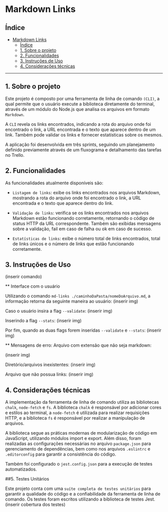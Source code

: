 # Markdown Links


## Índice

- [Markdown Links](#markdown-links)
  - [Índice](#índice)
  - [1. Sobre o projeto](#1-sobre-o-projeto)
  - [2. Funcionalidades](#2-funcionalidades)
  - [3. Instruções de Uso](#3-instruções-de-uso)
  - [4. Considerações técnicas](#4-considerações-técnicas)

***

## 1. Sobre o projeto

Este projeto é composto por uma ferramenta de linha de comando `(CLI)`, a qual permite que o usuário execute a biblioteca diretamente do terminal, através de um módulo do Node.js que analisa os arquivos em formato `Markdown`.

A `CLI` revela os links encontrados, indicando a rota do arquivo onde foi encontrado o link, a URL encontrada e o texto que aparece dentro de um link. Também pode validar os links e fornecer estatísticas sobre os mesmos.

A aplicação foi desenvolvida em três sprints, seguindo um planejamento definido previamente através de um fluxograma e detalhamento das tarefas no Trello.

## 2. Funcionalidades

As funcionalidades atualmente disponíveis são:

* `Listagem de links`: exibe os links encontrados nos arquivos Markdown, mostrando a rota do arquivo onde foi encontrado o link, a URL encontrada e o texto que aparece dentro do link. 

* `Validação de links`: verifica se os links encontrados nos arquivos Markdown estão funcionando corretamente, retornando o código de status HTTP da URL correspondente. Também são exibidas mensagens sobre a validação, fail em caso de falha ou ok em caso de sucesso.

* `Estatísticas de links`: exibe o número total de links encontrados, total de links únicos e o número de links que estão funcionando corretamente.

## 3. Instruções de Uso
(inserir comando)

** Interface com o usuário

Utilizando o comando `md-links ./caminhoDaPasta/nomeDoArquivo.md`, a informação retorna da seguinte maneira ao usuário:
(inserir img)

Caso o usuário insira a flag `--validate`:
(inserir img)

Inserindo a flag `--stats`:
(inserir img)

Por fim, quando as duas flags forem inseridas `--validate` e `--stats`:
(inserir img)

** Mensagens de erro:
Arquivo com extensão que não seja markdown:

(inserir img)

Diretório/arquivos inexistentes:
(inserir img)

Arquivo que não possua links:
(inserir img)

## 4. Considerações técnicas

A implementação da ferramenta de linha de comando utiliza as bibliotecas `chalk`, `node-fetch` e `fs`. A biblioteca `chalk` é responsável por adicionar cores e estilos ao terminal, a `node-fetch` é utilizada para realizar requisições HTTP, e a biblioteca `fs` é responsável por realizar a manipulação de arquivos.

A biblioteca segue as práticas modernas de modularização de código em JavaScript, utilizando módulos import e export. Além disso, foram realizadas as configurações necessárias no arquivo `package.json` para gerenciamento de dependências, bem como nos arquivos `.eslintrc` e `.editorconfig`  para garantir a consistência do código. 

Também foi configurado o `jest.config.json` para a execução de testes automatizados.

##5. Testes Unitários

Este projeto conta com uma `suíte completa de testes unitários` para garantir a qualidade do código e a confiabilidade da ferramenta de linha de comando. Os testes foram escritos utilizando a biblioteca de testes Jest.
(inserir cobertura dos testes)
